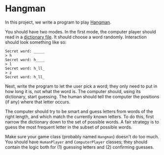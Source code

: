 # Hangman

In this project, we write a program to play [Hangman][wiki-hangman].

You should have two modes. In the first mode, the computer player
should read in a [dictionary file][dictionary-files]. It should choose
a word randomly. Interaction should look something like so:

    Secret word: _____
    > h
    Secret word: h____
    > l
    Secret word: h_ll_
    > z
    Secret word: h_ll_

Next, write the program to let the user pick a word; they only need to
put in how long it is, not what the word is. The computer should,
using its dictionary, start guessing. The human should tell the
computer the positions (if any) where that letter occurs.

The computer should try to be smart and guess letters from words of
the right length, and which match the currently known letters. To do
this, first narrow the dictionary down to the set of possible words. A
fair strategy is to guess the most frequent letter in the subset of
possible words.

Make sure your game class (probably named `Hangman`) doesn't do too
much. You should have `HumanPlayer` and `ComputerPlayer` classes; they
should contain the logic both for (1) guessing letters and (2)
confirming guesses.

[wiki-hangman]: http://en.wikipedia.org/wiki/Hangman_(game)
[dictionary-files]: http://wordlist.sourceforge.net/

